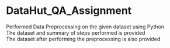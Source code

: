 # DataHut_QA_Assignment

Performed Data Preprocessing on the given dataset using Python</br>
The dataset and summary of steps performed is provided </br>
The dataset after performing the preprocessing is also provided
